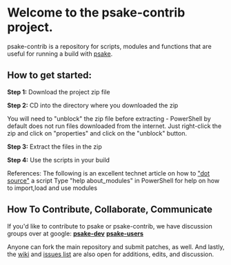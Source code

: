 ﻿Welcome to the psake-contrib project.
=====================================

psake-contrib is a repository for scripts, modules and functions that are useful for running a build with [psake](http://github.com/JamesKovacs/psake).


## How to get started:

**Step 1:** Download the project zip file 

**Step 2:** CD into the directory where you downloaded the zip 

You will need to "unblock" the zip file before extracting - PowerShell by default does not run files downloaded from the internet.
Just right-click the zip and click on "properties" and click on the "unblock" button.

**Step 3:** Extract the files in the zip

**Step 4:** Use the scripts in your build 

References:
The following is an excellent technet article on how to ["dot source"](http://technet.microsoft.com/en-us/library/ee176949.aspx) a script
Type "help about_modules" in PowerShell for help on how to import,load and use modules

## How To Contribute, Collaborate, Communicate

If you'd like to contribute to psake or psake-contrib, we have discussion groups over at google: **[psake-dev](http://groups.google.com/group/psake-dev)** **[psake-users](http://groups.google.com/group/psake-users)**

Anyone can fork the main repository and submit patches, as well. And lastly, the [wiki](http://wiki.github.com/JamesKovacs/psake-contrib/) and [issues list](http://github.com/JamesKovacs/psake-contrib/issues) are also open for additions, edits, and discussion.


